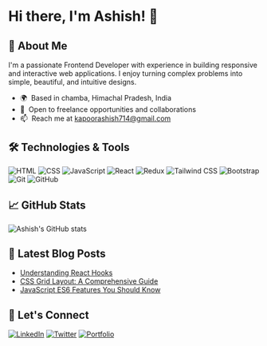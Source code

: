 # Hi there, I'm Ashish! 👋

## 🚀 About Me

I'm a passionate Frontend Developer with experience in building responsive and interactive web applications. I enjoy turning complex problems into simple, beautiful, and intuitive designs.

- 🌍  Based in chamba, Himachal Pradesh, India
- 💼  Open to freelance opportunities and collaborations
- 📫  Reach me at [kapoorashish714@gmail.com](mailto:ashishkapoor6699@gmail.com)

## 🛠️ Technologies & Tools

![HTML]()
![CSS](https://cdn.iconscout.com/icon/free/png-512/free-css-logo-icon-download-in-svg-png-gif-file-formats--brand-development-tools-pack-logos-icons-226088.png?f=webp&w=256)
![JavaScript]()
![React]()
![Redux]()
![Tailwind CSS]()
![Bootstrap]()
![Git]()
![GitHub]()

## 📈 GitHub Stats

![Ashish's GitHub stats]()

## 📝 Latest Blog Posts

<!-- BLOG-POST-LIST:START -->
- [Understanding React Hooks](https://your-blog.com/react-hooks)
- [CSS Grid Layout: A Comprehensive Guide](https://your-blog.com/css-grid)
- [JavaScript ES6 Features You Should Know](https://your-blog.com/es6-features)
<!-- BLOG-POST-LIST:END -->

## 🤝 Let's Connect

[![LinkedIn](https://img.shields.io/badge/-LinkedIn-0077B5?style=flat-square&logo=linkedin&logoColor=white)](https://www.linkedin.com/in/ashish-skills/)
[![Twitter](https://img.shields.io/badge/-Twitter-1DA1F2?style=flat-square&logo=twitter&logoColor=white)](https://twitter.com/ashish_skills)
[![Portfolio](https://img.shields.io/badge/-Portfolio-000000?style=flat-square&logo=react&logoColor=white)](https://ashish-skills.dev)




